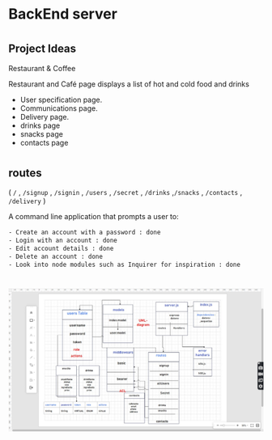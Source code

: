 # BackEnd server

#

## Project Ideas

 Restaurant & Coffee

Restaurant and Café page displays a list of hot and cold food and drinks

- User specification page.
- Communications page.
- Delivery page.
- drinks page
- snacks page
- contacts page

#

## routes

( `/`  ,  `/signup` ,   `/signin` , `/users` , `/secret`  , `/drinks`  ,`/snacks` , `/contacts` , `/delivery` )

A command line application that prompts a user to:

    - Create an account with a password : done
    - Login with an account : done
    - Edit account details : done
    - Delete an account : done
    - Look into node modules such as Inquirer for inspiration : done

#

![UML](./assets/uml1.jpg)

